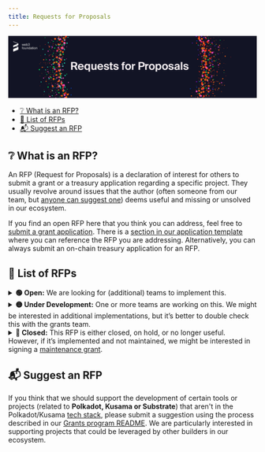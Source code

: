 ```yaml
---
title: Requests for Proposals
---
```


<p align="center">
  <img src="https://raw.githubusercontent.com/w3f/Grants-Program/master/static/img/rfp-header.png" style={{width:"1300px"}} />
</p>

- [❔ What is an RFP?](#-what-is-an-rfp)
- [📜 List of RFPs](#-list-of-rfps)
- [📬 Suggest an RFP](#-suggest-an-rfp)

## ❔ What is an RFP?

An RFP (Request for Proposals) is a declaration of interest for others to submit a grant or a treasury application regarding a specific project. They usually revolve around issues that the author (often someone from our team, but [anyone can suggest one](suggesting.md)) deems useful and missing or unsolved in our ecosystem.

If you find an open RFP here that you think you can address, feel free to [submit a grant application](process.md). There is a [section in our application template](https://github.com/w3f/Grants-Program/blob/master/applications/application-template.md#project-overview-page_facing_up) where you can reference the RFP you are addressing. Alternatively, you can always submit an on-chain treasury application for an RFP.


## 📜 List of RFPs

<details><summary><b>🟢 Open:</b> We are looking for (additional) teams to implement this.</summary>

| RFP | Last Updated |
| :-- | :----------: |
| [anti-collusion_infrastructure.md](RFPs/anti-collusion_infrastructure.md) | 21.09.2023 |
| [formal_guarantees_for_grandpa.md](RFPs/formal_guarantees_for_grandpa.md) | 07.10.2022 |
| [ISO_20022.md](RFPs/ISO_20022.md) | 20.09.2023 |
| [parachain_validation_conformance_testing.md](RFPs/parachain_validation_conformance_testing.md) | 18.01.2023 |  
| [polkadot-protocol_conformance_tests.md](RFPs/polkadot-protocol_conformance_tests.md) | 21.09.2023 |
| [sub-consensus.md](RFPs/sub-consensus.md) | 23.02.2022 |
| [uptane-for-substrate-design-and-scope.md](RFPs/uptane-for-substrate-design-and-scope.md) | 04.03.2023 |
| [user-account-access-analysis.md](RFPs/user-account-access-analysis.md) | 07.01.2023 |
| [xcm-tool.md](RFPs/xcm-tool.md) | 21.09.2023 |

</details>

<details><summary><b>🟡 Under Development:</b> One or more teams are working on this. We might be interested in additional implementations, but it’s better to double check this with the grants team.</summary>

| RFP | Last Updated |
| :-- | :----------: |
| [alternative_polkadot_host_implementations.md](RFPs/alternative_polkadot_host_implementations.md) | 02.03.2023 |
| [alternative-polkadot-js-api-console.md](RFPs/alternative-polkadot-js-api-console.md) | 19.05.2023 |
| [analysis-website-and-data-platform.md](RFPs/analysis-website-and-data-platform.md) | 21.09.2023 |
| [data_analysis_tools.md](RFPs/data_analysis_tools.md) | 21.09.2023 |  
| [decentralized-security-marketplace.md](RFPs/decentralized-security-marketplace.md) | 25.09.2023 |  
| [grant_management_webapp.md](RFPs/grant_management_webapp.md) | 25.09.2023 |
| [identity-directory.md](RFPs/identity-directory.md) | 20.09.2023 |
| [IDE_for_ink_Smart_Contracts.md](RFPs/IDE_for_ink_Smart_Contracts.md) | 20.09.2023 |
| [implementation-benchmarking.md](RFPs/implementation-benchmarking.md) | 20.09.2023 |
| [ink!_smart_contract_block_explorer.md](RFPs/ink_smart_contract_block_explorer.md) | 20.09.2023 |
| [ISO_8583.md](RFPs/ISO_8583.md) | 20.09.2023 |
| [move_smart_contract_pallet.md](RFPs/move_smart_contract_pallet.md) | 02.08.2023 |
| [raft-validators.md](RFPs/raft-validators.md) | 23.05.2023 |
| [Static-Analysis-for-Runtime-Pallets.md](RFPs/Static-Analysis-for-Runtime-Pallets.md) | 27.09.2023 |

</details>


<details><summary><b>🔴 Closed:</b> This RFP is either closed, on hold, or no longer useful. However, if it’s implemented and not maintained, we might be interested in signing a <a href="./maintenance.md">maintenance grant</a>.</summary>

| RFP | Last Updated |
| :-- | :----------: |
| [a-and-v-topology.md](RFPs/a-and-v-topology.md) | 04.09.2023 |
| [appi.md](RFPs/appi.md) | 20.07.2021 |
| [bpf-contracts.md](RFPs/bpf-contracts.md) | 06.01.2023 |
| [candle-auction.md](RFPs/candle-auction.md) | 02.02.2022 |  
| [crowdloan_front_end_template.md](RFPs/crowdloan_front_end_template.md) | 25.04.2023 |  
| [epassport-zk-validation.md](RFPs/epassport-zk-validation.md) | 21.03.2023 |
| [ksm-tipping-button.md](RFPs/ksm-tipping-button.md) | 20.07.2021 |  
| [multi-chain-block-explorer.md](RFPs/multi-chain-block-explorer.md) | 27.09.2023 |
| [on-chain-quadratic-funding.md](RFPs/on-chain-quadratic-funding.md) | 29.03.2022 |  
| [php-api.md](RFPs/php-api.md) | 27.05.2022 |  
| [php-scale.md](RFPs/php-scale.md) | 23.11.2022 |  
| [polkadot-collator-setup.md](RFPs/polkadot-collator-setup.md) | 22.03.2023 |
| [privacy-enhancement-polkadot-extension.md](RFPs/privacy-enhancement-polkadot-extension.md) | 27.09.2023 |
| [scale-codec-comparator.md](RFPs/scale-codec-comparator.md) | 27.09.2023 |
| [social-recovery-wallet.md](RFPs/social-recovery-wallet.md) | 03.03.2023 |
| [staking-rewards-collector-front-end.md](RFPs/staking-rewards-collector-front-end.md) | 20.07.2021 |  
| [uncollateralized-stablecoin-research.md](RFPs/uncollateralized-stablecoin-research.md) | 01.01.2023 |
| [validator-selection-algorithm.md](RFPs/validator-selection-algorithm.md) | 25.09.2023 |
| [validator-setup-maintenance.md](RFPs/validator-setup-maintenance.md) | 24.08.2023 |
| [wallet-aggregator-library.md](RFPs/wallet-aggregator-library.md) | 09.03.2023 |

</details>

## 📬 Suggest an RFP

If you think that we should support the development of certain tools or projects (related to **Polkadot, Kusama or Substrate**) that aren't in the Polkadot/Kusama [tech stack](https://wiki.polkadot.network/docs/build-open-source), please submit a suggestion using the process described in our [Grants program README](suggesting.md). We are particularly interested in supporting projects that could be leveraged by other builders in our ecosystem.
